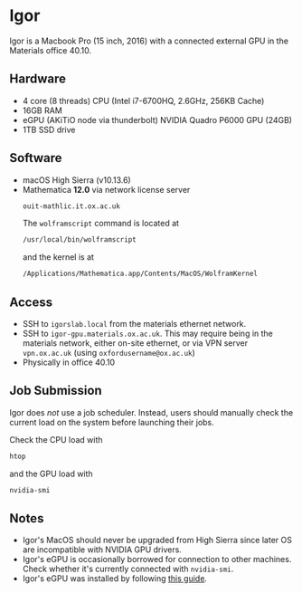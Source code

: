 Igor
====

Igor is a Macbook Pro (15 inch, 2016) with a connected external GPU in the Materials office 40.10.

## Hardware
- 4 core (8 threads) CPU (Intel i7-6700HQ, 2.6GHz, 256KB Cache)
- 16GB RAM
- eGPU (AKiTiO node via thunderbolt) NVIDIA Quadro P6000 GPU (24GB)
- 1TB SSD drive

## Software
- macOS High Sierra (v10.13.6)
- Mathematica **12.0** via network license server 
  ```bash 
  ouit-mathlic.it.ox.ac.uk
  ```
  The `wolframscript` command is located at 
  ```bash
  /usr/local/bin/wolframscript
  ```
  and the kernel is at 
  ```bash
  /Applications/Mathematica.app/Contents/MacOS/WolframKernel
  ```

## Access
- SSH to `igorslab.local` from the materials ethernet network.
- SSH to `igor-gpu.materials.ox.ac.uk`. This may require being in the materials network, either on-site ethernet, or via VPN server `vpn.ox.ac.uk` (using `oxfordusername@ox.ac.uk`)
- Physically in office 40.10

## Job Submission 

Igor does *not* use a job scheduler. Instead, users should manually check the current load on the system before launching their jobs. 

Check the CPU load with 
```bash
htop
```
and the GPU load with
```bash
nvidia-smi 
```

## Notes
- Igor's MacOS should never be upgraded from High Sierra since later OS are incompatible with NVIDIA GPU drivers.
- Igor's eGPU is occasionally borrowed for connection to other machines. Check whether it's currently connected with `nvidia-smi`.
- Igor's eGPU was installed by following [this guide](https://gist.github.com/TysonRayJones/29a1f3a4f773dbe3aaae36a65343830b).